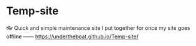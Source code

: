# Temp-site
👓 Quick and simple maintenance site I put together for once my site goes offline
—— https://undertheboat.github.io/Temp-site/
